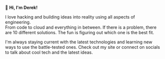 👋 **Hi, I'm Derek!**

I love hacking and building ideas into reality using all aspects of engineering.  
From code to cloud and everything in between. If there is a problem, there are 10 different solutions.  The fun is figuring out which one is the best fit.

I'm always staying current with the latest technologies and learning new ways to use the battle-tested ones.
Check out my site or connect on socials to talk about cool tech and the latest ideas.
